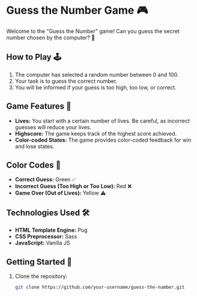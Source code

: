 # Guess the Number Game 🎮

Welcome to the "Guess the Number" game! Can you guess the secret number chosen by the computer? 🤔

## How to Play 🕹️

1. The computer has selected a random number between 0 and 100.
2. Your task is to guess the correct number.
3. You will be informed if your guess is too high, too low, or correct.

## Game Features 🚀

- **Lives:** You start with a certain number of lives. Be careful, as incorrect guesses will reduce your lives.
- **Highscore:** The game keeps track of the highest score achieved.
- **Color-coded States:** The game provides color-coded feedback for win and lose states.

## Color Codes 🌈

- **Correct Guess:** Green ✅
- **Incorrect Guess (Too High or Too Low):** Red ❌
- **Game Over (Out of Lives):** Yellow ⚠️

## Technologies Used 🛠️

- **HTML Template Engine:** Pug
- **CSS Preprocessor:** Sass
- **JavaScript:** Vanilla JS

## Getting Started 🚀

1. Clone the repository:

   ```bash
   git clone https://github.com/your-username/guess-the-number.git